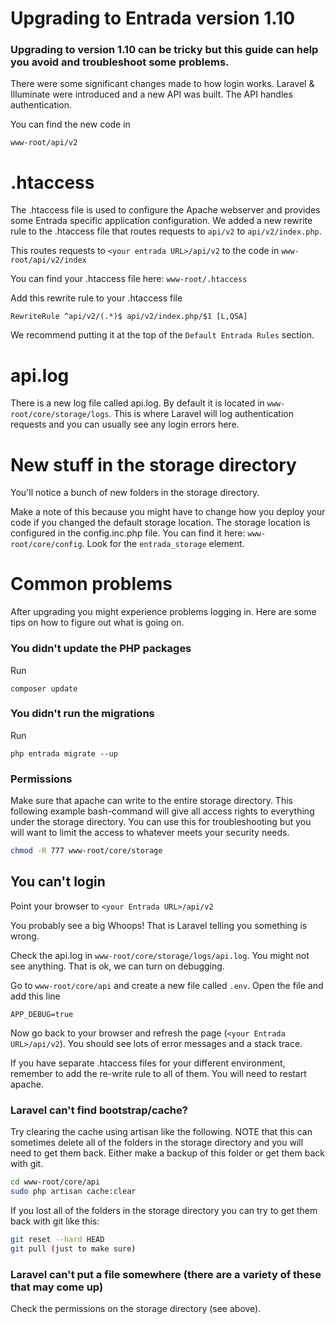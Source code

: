 # Upgrading to Entrada version 1.10

### Upgrading to version 1.10 can be tricky but this guide can help you avoid and troubleshoot some problems.

There were some significant changes made to how login works. Laravel & Illuminate were introduced and a new API was built. The API handles authentication. 

You can find the new code in

```www-root/api/v2```

# .htaccess

The .htaccess file is used to configure the Apache webserver and provides some Entrada specific application configuration. We added a new rewrite rule to the .htaccess file that routes requests to ```api/v2``` to ```api/v2/index.php```. 

This routes requests to ```<your entrada URL>/api/v2``` to the code in ```www-root/api/v2/index```

You can find your .htaccess file here: ```www-root/.htaccess```

Add this rewrite rule to your .htaccess file 

```RewriteRule ^api/v2/(.*)$ api/v2/index.php/$1 [L,QSA]```

We recommend putting it at the top of the ```Default Entrada Rules``` section.

# api.log

There is a new log file called api.log. By default it is located in ```www-root/core/storage/logs```. This is where Laravel will log authentication requests and you can usually see any login errors here.

# New stuff in the storage directory

You'll notice a bunch of new folders in the storage directory. 

Make a note of this because you might have to change how you deploy your code if you changed the default storage location. The storage location is configured in the config.inc.php file. You can find it here: ```www-root/core/config```. Look for the ```entrada_storage``` element. 

# Common problems
After upgrading you might experience problems logging in. Here are some tips on how to figure out what is going on.

### You didn't update the PHP packages

Run 

```
composer update
```

### You didn't run the migrations

Run 
```
php entrada migrate --up
```

### Permissions

Make sure that apache can write to the entire storage directory. This following example bash-command will give all access rights to everything under the storage directory. You can use this for troubleshooting but you will want to limit the access to whatever meets your security needs.

```bash 
chmod -R 777 www-root/core/storage
```

## You can't login

Point your browser to ```<your Entrada URL>/api/v2```

You probably see a big Whoops! That is Laravel telling you something is wrong. 

Check the api.log in ```www-root/core/storage/logs/api.log```. You might not see anything. That is ok, we can turn on debugging.

Go to ```www-root/core/api``` and create a new file called ```.env```.
Open the file and add this line
```
APP_DEBUG=true
```
Now go back to your browser and refresh the page (```<your Entrada URL>/api/v2```). You should see lots of error messages and a stack trace.

If you have separate .htaccess files for your different environment, remember to add the re-write rule to all of them. You will need to restart apache.

### Laravel can't find bootstrap/cache?
Try clearing the cache using artisan like the following. NOTE that this can sometimes delete all of the folders in the storage directory and you will need to get them back. Either make a backup of this folder or get them back with git.

```bash
cd www-root/core/api
sudo php artisan cache:clear
```

If you lost all of the folders in the storage directory you can try to get them back with git like this:

```bash
git reset --hard HEAD
git pull (just to make sure)
```

### Laravel can't put a file somewhere (there are a variety of these that may come up)

Check the permissions on the storage directory (see above).






